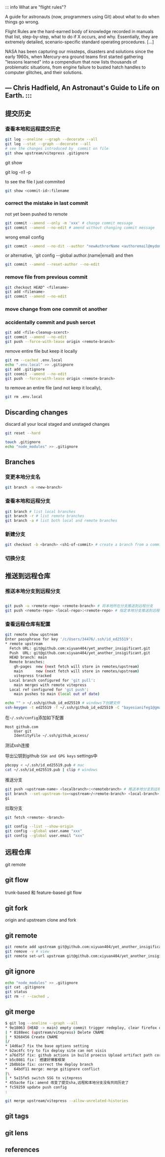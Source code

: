

::: info What are "flight rules"?

A guide for astronauts (now, programmers using Git) about what to do when things go wrong.

Flight Rules are the hard-earned body of knowledge recorded in manuals that list, step-by-step, what to do if X occurs, and why. Essentially, they are extremely detailed, scenario-specific standard operating procedures. [...]

NASA has been capturing our missteps, disasters and solutions since the early 1960s, when Mercury-era ground teams first started gathering "lessons learned" into a compendium that now lists thousands of problematic situations, from engine failure to busted hatch handles to computer glitches, and their solutions.

— Chris Hadfield, An Astronaut's Guide to Life on Earth.
::: 
--- 



## 提交历史


### 查看本地和远程提交历史

```sh
git log --oneline --graph --decorate --all
git log --stat --graph --decorate --all
# see the changes introduced by  commit on file
git show upstream/vitepress .gitignore
```
git show

git log -n1 -p

to see the file I just commited

```sh
git show <commit-id>:filename
```

### correct the mistake in last commit

not yet been pushed to remote

```sh
git commit --amend --only -m 'xxx' # change commit message
git commit --amend --no-edit # amend without changing commit message
```

wrong email config

```sh
git commit --amend --no-dit --author "newAuthrorName <authoremail@mydomain.com"
```

or alternative, `git config --global author.(name|email) and then

```sh
git commit --amend --reset-author --no-edit
```

### remove file from previous commit


```sh
git checkout HEAD^ <filename>
git add <filename>
git commit --amend --no-edit
```


### move change from one commit ot another



### accidentally commit and push sercet

```sh
git add <file-cleanup-scerct>
git commit --amend --no-edit
git push --force-with-lease origin <remote-branch>
```

remove entire file but keep it locally
```sh
git rm --cached .env.local
echo ".env.local" >> .gitignore
git add .gitignore
git coomit --amend --no-edit
git push --force-with-lease origin <remote-branch>
```

to remove an entire file (and not keep it locally), 
```sh
git rm .env.local
```


## Discarding changes

discard all your local staged and unstaged changes
```sh
git reset --hard
```


```sh
touch .gitignore
echo "node_modules" >> .gitignore
```

## Branches

### 变更本地分支名

```sh
git branch -m <new-branch>
```





### 查看本地和远程分支

```sh
git branch # list local branches
git branch -r # list remote branches
git branch -a # list both local and remote branches
```

### 新建分支


```sh
git checkout -b <branch> <sh1-of-commit> # create a branch from a commit

```


### 切换分支


## 推送到远程仓库

### 推送本地分支到远程分支

```sh

git push -u <remote-repo> <remote-branch> # 将本地所在分支推送到远程分支
git push <remote-repo> <local-repo>:<remote-repo> # 指定本地分支推送到远程分支
```


### 查看远程仓库有配置
```sh
git remote show upstream
Enter passphrase for key '/c/Users/34476/.ssh/id_ed25519': 
* remote upstream
  Fetch URL: git@github.com:xiyuan404/yet_another_insigificant.git
  Push  URL: git@github.com:xiyuan404/yet_another_insigificant.git
  HEAD branch: main
  Remote branches:
    gh-pages  new (next fetch will store in remotes/upstream)
    main      new (next fetch will store in remotes/upstream)
    vitepress tracked
  Local branch configured for 'git pull':
    main merges with remote vitepress
  Local ref configured for 'git push':
    main pushes to main (local out of date)
```


```sh
echo "" > ~/.ssh/github_id_ed25519 # windows下创建文件
ssh-keygen -t ed25519 -f ~/.ssh/github_id_ed25519 -C "bayesianifeg1@gmail.com" -N "office_only"
```
在`~/.ssh/config`添加如下配置
```
Host github.com
    User git
    IdentityFile ~/.ssh/github_access/
```
测试ssh连接

导出公钥到github `SSH and GPG keys` settings中
```sh
pbcopy < ~/.ssh/id_ed25519.pub # mac
cat ~/.ssh/id_ed25519.pub | clip # windows
```

推送分支
```sh
git push <upstream-name> <localbranch>:<remotebranch> # 推送本地分支到远程分支
git branch --set-upstream-to=<upstream>/<remote-branch> <local-branch> # 设置上游分支
gi
```

拉取分支

```sh
git fetch <remote> <branch>
```

```sh
git config --list --show-origin
git config --global user.name "xxx"
git config --global user.email "xxx"
```




## 远程仓库

git remote 


## git flow

trunk-based 和 feature-based git flow


## git fork

origin and upstream
clone and fork


## git remote 

```sh
git remote add upstream git@github.com:xiyuan404/yet_another_insigificant.git
git remove -v # view 
git remote set-url upstream git@github.com:xiyuan404/yet_another_insigificant.git
```


## git ignore

```sh
echo "node_modules" >> .gitignore
git cat .gitignore
git status
git rm -r --cached .

```


## git merge


```sh
$ git log --oneline --graph --all
* 9e18063 (HEAD -> main) empty commit trigger redeploy, clear firefox dns cache for CNAM
| * 8188eec (upstream/vitepress) Delete CNAME
| * 9268456 Create CNAME
|/
* 14d6ac7 fix the base options setting
* b2ac4fc try to fix deploy site can not visis
* a76d75f fix: github actions in build proecss Upload artifact path corrected
* b5c8081 fix： 搭建好博客框架
* 2b0bb1e fix: correct the deploy branch
*   64bdf11 merge: merge gitignore conflict
|\
| * 5a15fe5 switch SSG to vitepress
* 455ac6e fix：amend 改变了提交sha,远程和本地分支没有共同历史了
* fc59259 update push config
:
```

```sh
git merge upstream/vitepress --allow-unrelated-histories
```

## git tags

## git lens

## references


[1^]: [git-flight-rules]:(https://github.com/k88hudson/git-flight-rules/blob/master/README.md#repositories)

[2^]: [atlassian](https://www.atlassian.com/git/tutorials/monorepos)